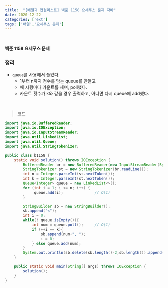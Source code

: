 ```yaml
---
title:  "[배열과 연결리스트] 백준 1158 요세푸스 문제 자바"
date: 2020-12-22
categories: ['ext']
tags: ['배열','요세푸스 문제']
---
```

<br>

**백준 1158 요세푸스 문제**<br>

### 정리
- `queue`를 사용해서 풀었다. 
   - 1부터 n까지 정수를 담는 queue를 만들고
   - 매 시행마다 카운트를 세며, poll했다.
   - 카운트 횟수가 k와 같을 경우 출력하고, 아니면 다시 queue에 add했다.


<br>

> 코드

```java
import java.io.BufferedReader;
import java.io.IOException;
import java.io.InputStreamReader;
import java.util.LinkedList;
import java.util.Queue;
import java.util.StringTokenizer;

public class b1158 {
    static void solution() throws IOException {
        BufferedReader br = new BufferedReader(new InputStreamReader(System.in));
        StringTokenizer st = new StringTokenizer(br.readLine());
        int n = Integer.parseInt(st.nextToken());
        int k = Integer.parseInt(st.nextToken());
        Queue<Integer> queue = new LinkedList<>();
        for (int i = 1; i <= n; i++) {
             queue.add(i);              // O(1)
        }

        StringBuilder sb = new StringBuilder();
        sb.append("<");
        int i = 0;
        while(! queue.isEmpty()){
            int num = queue.poll();     // O(1)
            if (++i == k){
                sb.append(num+", ");
                i = 0;
            } else queue.add(num);
        }
        System.out.println(sb.delete(sb.length()-2,sb.length()).append(">"));
    }

    public static void main(String[] args) throws IOException {
        solution();
    }
}
```

<br><br>